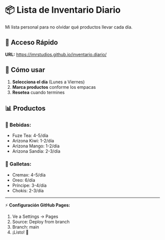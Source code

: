 # 📦 Lista de Inventario Diario

Mi lista personal para no olvidar qué productos llevar cada día.

## 🚀 Acceso Rápido

**URL:** https://imrstudios.github.io/inventario.diario/

## 📱 Cómo usar

1. **Selecciona el día** (Lunes a Viernes)
2. **Marca productos** conforme los empacas
3. **Resetea** cuando termines

## 📊 Productos

### 🥤 Bebidas:
- Fuze Tea: 4-5/día
- Arizona Kiwi: 1-2/día  
- Arizona Mango: 1-2/día
- Arizona Sandía: 2-3/día

### 🍪 Galletas:
- Cremax: 4-5/día
- Oreo: 6/día
- Príncipe: 3-4/día
- Chokis: 2-3/día

---
⚡ **Configuración GitHub Pages:**
1. Ve a Settings → Pages
2. Source: Deploy from branch
3. Branch: main
4. ¡Listo! 🎉
